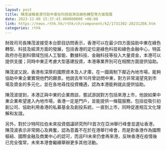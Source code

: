 ```yaml
---
layout: post
title: 陳茂波稱香港可助中東在科技經濟及綠色轉型等方面發展
date: 2023-12-08 15:37:43.000000000 +08:00
link: https://news.rthk.hk/rthk/ch/component/k2/1731302-20231208.htm
categories: rthk
---
```


財政司司長陳茂波接受本台節目訪問表示，香港可以在最少四方面協助中東在綠色轉型、科技及經濟方面的發展，包括香港的定位是綠色科技和綠色金融中心，特區政府亦在創科領域包括人工智能、數據科技、金融科技等投入大量資金，本港可以提供支援；同時中東正考慮大型基建投資，本港專業界別可在相關方面提供協助。

陳茂波又說，香港有深厚的國際資本及人才庫，在一國兩制下鄰近內地市場，能夠協助中東企業實現他們的願景。他說去年10月曾訪問中東，對方非常渴望見到市場及資金的多元化，並在各地尋找投資機遇，認為本港能夠就此提供協助。

陳茂波提到，本港正與中東的企業商談，嘗試游說對方包括來港上市，他說如果中東企業希望進入內地市場，香港一定是門戶，並能提供一條龍服務，包括從吸引初創公司、協助利用香港的私募基金及創投系統，一直到上市，同時促進相互文化理解和友誼。

另外，對於沙特阿拉伯未來投資倡議研究所FII首次在亞洲舉行峰會並選址香港，陳茂波表示非常開心及興奮，認為意義不在於在港舉行峰會，而是對香港作為國際樞紐、國際金融及商業中心的認可，而且FII未來仍會再來港，反映香港在疫情後已完全復常，未來本港會繼續舉辦更多其他活動。
